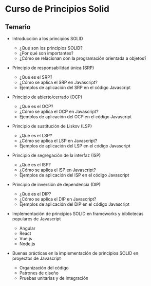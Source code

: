 # Curso de Principios Solid

## Temario

* Introducción a los principios SOLID
  * ¿Qué son los principios SOLID?
  * ¿Por qué son importantes?
  * ¿Cómo se relacionan con la programación orientada a objetos?

* Principio de responsabilidad única (SRP)
  * ¿Qué es el SRP?
  * ¿Cómo se aplica el SRP en Javascript?
  * Ejemplos de aplicación del SRP en el código Javascript

* Principio de abierto/cerrado (OCP)
  * ¿Qué es el OCP?
  * ¿Cómo se aplica el OCP en Javascript?
  * Ejemplos de aplicación del OCP en el código Javascript

* Principio de sustitución de Liskov (LSP)
  * ¿Qué es el LSP?
  * ¿Cómo se aplica el LSP en Javascript?
  * Ejemplos de aplicación del LSP en el código Javascript

* Principio de segregación de la interfaz (ISP)
  * ¿Qué es el ISP?
  * ¿Cómo se aplica el ISP en Javascript?
  * Ejemplos de aplicación del ISP en el código Javascript

* Principio de inversión de dependencia (DIP)
  * ¿Qué es el DIP?
  * ¿Cómo se aplica el DIP en Javascript?
  * Ejemplos de aplicación del DIP en el código Javascript

* Implementación de principios SOLID en frameworks y bibliotecas populares de Javascript
  * Angular
  * React
  * Vue.js
  * Node.js

* Buenas prácticas en la implementación de principios SOLID en proyectos de Javascript
  * Organización del código
  * Patrones de diseño
  * Pruebas unitarias y de integración

